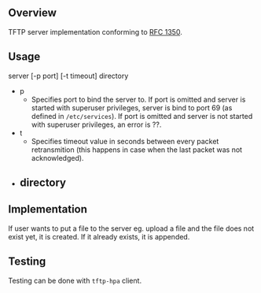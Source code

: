 ## Overview
TFTP server implementation conforming to [RFC 1350](https://tools.ietf.org/html/rfc1350).

## Usage
server [-p port] [-t timeout] directory

- p
  - Specifies port to bind the server to. If port is omitted and server is started with superuser privileges, server is bind to port 69 (as defined in `/etc/services`). If port is omitted and server is not started with superuser privileges, an error is ??.
- t
  - Specifies timeout value in seconds between every packet retransmition (this happens in case when the last packet was not acknowledged).
- directory
  - 

## Implementation
If user wants to put a file to the server eg. upload a file and the file does not exist yet, it is created. If it already exists, it is appended.

## Testing
Testing can be done with `tftp-hpa` client.